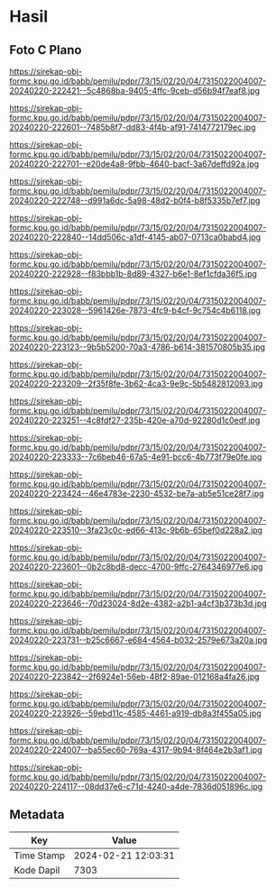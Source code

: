 # Hasil

## Foto C Plano

https://sirekap-obj-formc.kpu.go.id/babb/pemilu/pdpr/73/15/02/20/04/7315022004007-20240220-222421--5c4868ba-9405-4ffc-9ceb-d56b94f7eaf8.jpg

https://sirekap-obj-formc.kpu.go.id/babb/pemilu/pdpr/73/15/02/20/04/7315022004007-20240220-222601--7485b8f7-dd83-4f4b-af91-7414772179ec.jpg

https://sirekap-obj-formc.kpu.go.id/babb/pemilu/pdpr/73/15/02/20/04/7315022004007-20240220-222701--e20de4a8-9fbb-4640-bacf-3a67deffd92a.jpg

https://sirekap-obj-formc.kpu.go.id/babb/pemilu/pdpr/73/15/02/20/04/7315022004007-20240220-222748--d991a6dc-5a98-48d2-b0f4-b8f5335b7ef7.jpg

https://sirekap-obj-formc.kpu.go.id/babb/pemilu/pdpr/73/15/02/20/04/7315022004007-20240220-222840--14dd506c-a1df-4145-ab07-0713ca0babd4.jpg

https://sirekap-obj-formc.kpu.go.id/babb/pemilu/pdpr/73/15/02/20/04/7315022004007-20240220-222928--f83bbb1b-8d89-4327-b6e1-8ef1cfda36f5.jpg

https://sirekap-obj-formc.kpu.go.id/babb/pemilu/pdpr/73/15/02/20/04/7315022004007-20240220-223028--5961426e-7873-4fc9-b4cf-9c754c4b6118.jpg

https://sirekap-obj-formc.kpu.go.id/babb/pemilu/pdpr/73/15/02/20/04/7315022004007-20240220-223123--9b5b5200-70a3-4786-b614-381570805b35.jpg

https://sirekap-obj-formc.kpu.go.id/babb/pemilu/pdpr/73/15/02/20/04/7315022004007-20240220-223209--2f35f8fe-3b62-4ca3-9e9c-5b5482812093.jpg

https://sirekap-obj-formc.kpu.go.id/babb/pemilu/pdpr/73/15/02/20/04/7315022004007-20240220-223251--4c8fdf27-235b-420e-a70d-92280d1c0edf.jpg

https://sirekap-obj-formc.kpu.go.id/babb/pemilu/pdpr/73/15/02/20/04/7315022004007-20240220-223333--7c6beb46-67a5-4e91-bcc6-4b773f79e0fe.jpg

https://sirekap-obj-formc.kpu.go.id/babb/pemilu/pdpr/73/15/02/20/04/7315022004007-20240220-223424--46e4783e-2230-4532-be7a-ab5e51ce28f7.jpg

https://sirekap-obj-formc.kpu.go.id/babb/pemilu/pdpr/73/15/02/20/04/7315022004007-20240220-223510--3fa23c0c-ed66-413c-9b6b-65bef0d228a2.jpg

https://sirekap-obj-formc.kpu.go.id/babb/pemilu/pdpr/73/15/02/20/04/7315022004007-20240220-223601--0b2c8bd8-decc-4700-9ffc-2764346977e6.jpg

https://sirekap-obj-formc.kpu.go.id/babb/pemilu/pdpr/73/15/02/20/04/7315022004007-20240220-223646--70d23024-8d2e-4382-a2b1-a4cf3b373b3d.jpg

https://sirekap-obj-formc.kpu.go.id/babb/pemilu/pdpr/73/15/02/20/04/7315022004007-20240220-223731--b25c6667-e684-4564-b032-2579e673a20a.jpg

https://sirekap-obj-formc.kpu.go.id/babb/pemilu/pdpr/73/15/02/20/04/7315022004007-20240220-223842--2f6924e1-56eb-48f2-89ae-012168a4fa26.jpg

https://sirekap-obj-formc.kpu.go.id/babb/pemilu/pdpr/73/15/02/20/04/7315022004007-20240220-223926--59ebd11c-4585-4461-a919-db8a3f455a05.jpg

https://sirekap-obj-formc.kpu.go.id/babb/pemilu/pdpr/73/15/02/20/04/7315022004007-20240220-224007--ba55ec60-769a-4317-9b94-8f464e2b3af1.jpg

https://sirekap-obj-formc.kpu.go.id/babb/pemilu/pdpr/73/15/02/20/04/7315022004007-20240220-224117--08dd37e6-c71d-4240-a4de-7836d051896c.jpg


## Metadata

| Key        | Value               |
| ---------- | ------------------- |
| Time Stamp | 2024-02-21 12:03:31 |
| Kode Dapil | 7303                |



